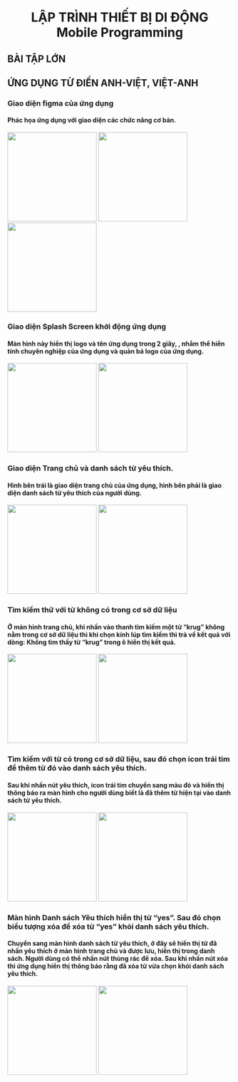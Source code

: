 <h1 align="center">LẬP TRÌNH THIẾT BỊ DI ĐỘNG<br>Mobile Programming</h1>
<h2 align="left">BÀI TẬP LỚN</h2>
<h2 align="left">ỨNG DỤNG TỪ ĐIỂN ANH-VIỆT, VIỆT-ANH</h2>
<div>
<h3 align="left">Giao diện figma của ứng dụng</h3>
<h4 align="left">Phác họa ứng dụng với giao diện các chức năng cơ bản.</h4>
  <img src = "https://github.com/sungocanhkien/Android_App/blob/main/Vietnamese_English_Dictionary/app/src/main/res/drawable/anh_giao_dien_1.PNG" width = "200">
  <img src = "https://github.com/sungocanhkien/Android_App/blob/main/Vietnamese_English_Dictionary/app/src/main/res/drawable/anh_giao_dien_2.PNG" width = "200">
  <img src = "https://github.com/sungocanhkien/Android_App/blob/main/Vietnamese_English_Dictionary/app/src/main/res/drawable/anh_giao_dien_3.PNG" width = "200">
</div>

<div>
<h3 align="left">Giao diện Splash Screen khởi động ứng dụng</h3>
<h4 align="left">Màn hình này hiển thị logo và tên ứng dụng trong 2 giây, , nhằm thể hiển tính chuyên nghiệp của ứng dụng và quản bá logo của ứng dụng.</h4>
  <img src = "https://github.com/sungocanhkien/Android_App/blob/main/Vietnamese_English_Dictionary/app/src/main/res/drawable/anh1.png" width = "200">
  <img src = "https://github.com/sungocanhkien/Android_App/blob/main/Vietnamese_English_Dictionary/app/src/main/res/drawable/anh2.png" width = "200">
</div>

<div>
<h3 align="left">Giao diện Trang chủ và danh sách từ yêu thích.</h3>
<h4 align="left">Hình bên trái là giao diện trang chủ của ứng dụng, hình bên phải là giao diện danh sách từ yêu thích của người dùng.</h4>
  <img src = "https://github.com/sungocanhkien/Android_App/blob/main/Vietnamese_English_Dictionary/app/src/main/res/drawable/anh3.PNG" width = "200">
  <img src = "https://github.com/sungocanhkien/Android_App/blob/main/Vietnamese_English_Dictionary/app/src/main/res/drawable/anh6.PNG" width = "200">
</div>

<div>
<h3 align="left">Tìm kiếm thử với từ không có trong cơ sở dữ liệu</h3>
<h4 align="left">Ở màn hình trang chủ, khi nhấn vào thanh tìm kiếm một từ “krug” không nằm trong cơ sở dữ liệu thì khi chọn kính lúp tìm kiếm thì trả về kết quả với dòng: Không tìm thấy từ “krug” trong ô hiển thị kết quả.</h4>
  <img src = "https://github.com/sungocanhkien/Android_App/blob/main/Vietnamese_English_Dictionary/app/src/main/res/drawable/anh4.PNG" width = "200">
  <img src = "https://github.com/sungocanhkien/Android_App/blob/main/Vietnamese_English_Dictionary/app/src/main/res/drawable/anh5.PNG" width = "200">
</div>

<div>
<h3 align="left">Tìm kiếm với từ có trong cơ sở dữ liệu, sau đó chọn icon trái tim để thêm từ đó vào danh sách yêu thích.</h3>
<h4 align="left">Sau khi nhấn nút yêu thích, icon trái tim chuyển sang màu đỏ và hiển thị thông báo ra màn hình cho người dùng biết là đã thêm từ hiện tại vào danh sách từ yêu thích.</h4>
  <img src = "https://github.com/sungocanhkien/Android_App/blob/main/Vietnamese_English_Dictionary/app/src/main/res/drawable/anh7.PNG" width = "200">
  <img src = "https://github.com/sungocanhkien/Android_App/blob/main/Vietnamese_English_Dictionary/app/src/main/res/drawable/anh10.png" width = "200">
</div>

<div>
<h3 align="left">Màn hình Danh sách Yêu thích hiển thị từ “yes”. Sau đó chọn biểu tượng xóa để xóa từ “yes” khỏi danh sách yêu thích.</h3>
<h4 align="left">Chuyển sang màn hình danh sách từ yêu thích, ở đây sẽ hiển thị từ đã nhấn yêu thích ở màn hình trang chủ và được lưu, hiển thị trong danh sách. Người dùng có thể nhấn nút thùng rác để xóa. Sau khi nhấn nút xóa thì ứng dụng hiển thị thông báo rằng đã xóa từ vừa chọn khỏi danh sách yêu thích.</h4>
  <img src = "https://github.com/sungocanhkien/Android_App/blob/main/Vietnamese_English_Dictionary/app/src/main/res/drawable/anh9.PNG" width = "200">
  <img src = "https://github.com/sungocanhkien/Android_App/blob/main/Vietnamese_English_Dictionary/app/src/main/res/drawable/anh8.png" width = "200">
</div>